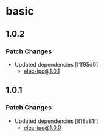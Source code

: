 # basic

## 1.0.2

### Patch Changes

- Updated dependencies [f1f95d0]
  - elec-ipc@1.0.1

## 1.0.1

### Patch Changes

- Updated dependencies [818a81f]
  - elec-ipc@1.0.0
